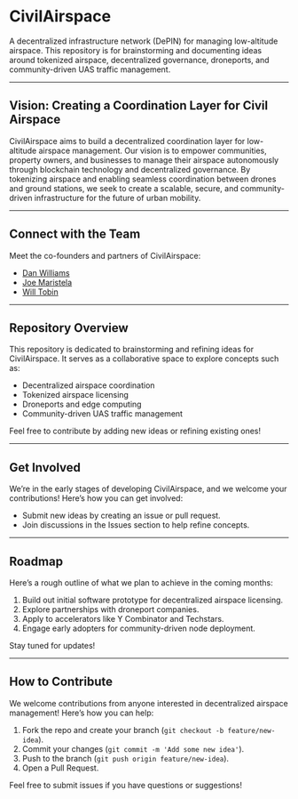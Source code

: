 # CivilAirspace

A decentralized infrastructure network (DePIN) for managing low-altitude airspace. This repository is for brainstorming and documenting ideas around tokenized airspace, decentralized governance, droneports, and community-driven UAS traffic management.

---

## Vision: Creating a Coordination Layer for Civil Airspace

CivilAirspace aims to build a decentralized coordination layer for low-altitude airspace management. Our vision is to empower communities, property owners, and businesses to manage their airspace autonomously through blockchain technology and decentralized governance. By tokenizing airspace and enabling seamless coordination between drones and ground stations, we seek to create a scalable, secure, and community-driven infrastructure for the future of urban mobility.

---

## Connect with the Team

Meet the co-founders and partners of CivilAirspace:
- [Dan Williams](https://www.linkedin.com/in/dan-williams-96069/)
- [Joe Maristela](https://www.linkedin.com/in/rolodexter/)
- [Will Tobin](https://www.linkedin.com/in/will-tobin/)

---

## Repository Overview

This repository is dedicated to brainstorming and refining ideas for CivilAirspace. It serves as a collaborative space to explore concepts such as:
- Decentralized airspace coordination
- Tokenized airspace licensing
- Droneports and edge computing
- Community-driven UAS traffic management

Feel free to contribute by adding new ideas or refining existing ones!

---

## Get Involved

We’re in the early stages of developing CivilAirspace, and we welcome your contributions! Here’s how you can get involved:
- Submit new ideas by creating an issue or pull request.
- Join discussions in the Issues section to help refine concepts.

---

## Roadmap

Here’s a rough outline of what we plan to achieve in the coming months:
1. Build out initial software prototype for decentralized airspace licensing.
2. Explore partnerships with droneport companies.
3. Apply to accelerators like Y Combinator and Techstars.
4. Engage early adopters for community-driven node deployment.

Stay tuned for updates!

---

## How to Contribute

We welcome contributions from anyone interested in decentralized airspace management! Here’s how you can help:
1. Fork the repo and create your branch (`git checkout -b feature/new-idea`).
2. Commit your changes (`git commit -m 'Add some new idea'`).
3. Push to the branch (`git push origin feature/new-idea`).
4. Open a Pull Request.

Feel free to submit issues if you have questions or suggestions!